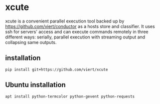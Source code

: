 # xcute

xcute is a convenient parallel execution tool backed up by https://github.com/viert/conductor as a hosts store and classifier.
It uses ssh for servers' access and can execute commands remotely in three different ways: serially, parallel execution with streaming output and collapsing same outputs.

## installation

`pip install git+https://github.com/viert/xcute`

## Ubuntu installation

`apt install python-termcolor python-gevent python-requests`
